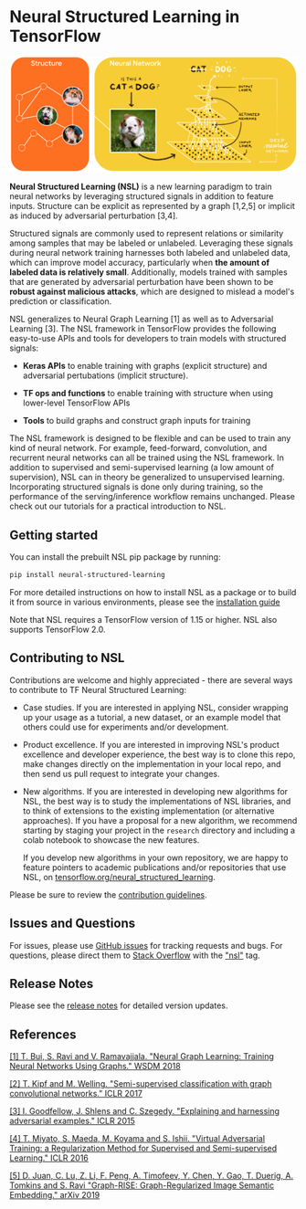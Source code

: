 # Neural Structured Learning in TensorFlow

![](g3doc/images/nsl_overview.png)

**Neural Structured Learning (NSL)** is a new learning paradigm to train neural
networks by leveraging structured signals in addition to feature inputs.
Structure can be explicit as represented by a graph [1,2,5] or implicit as
induced by adversarial perturbation [3,4].

Structured signals are commonly used to represent relations or similarity
among samples that may be labeled or unlabeled. Leveraging these signals during
neural network training harnesses both labeled and unlabeled data, which can
improve model accuracy, particularly when **the amount of labeled data is
relatively small**. Additionally, models trained with samples that are generated
by adversarial perturbation have been shown to be **robust against malicious
attacks**, which are designed to mislead a model's prediction or classification.

NSL generalizes to Neural Graph Learning [1] as well as to Adversarial
Learning [3]. The NSL framework in TensorFlow provides the following easy-to-use
APIs and tools for developers to train models with structured signals:

*  **Keras APIs** to enable training with graphs (explicit structure) and adversarial pertubations (implicit structure).

*  **TF ops and functions** to enable training with structure when using lower-level TensorFlow APIs

*  **Tools** to build graphs and construct graph inputs for training

The NSL framework is designed to be flexible and can be used to train any kind
of neural network. For example, feed-forward, convolution, and recurrent neural
networks can all be trained using the NSL framework. In addition to supervised
and semi-supervised learning (a low amount of supervision), NSL can in theory be
generalized to unsupervised learning. Incorporating structured signals is done
only during training, so the performance of the serving/inference workflow
remains unchanged. Please check out our tutorials for a practical introduction
to NSL.

## Getting started

You can install the prebuilt NSL pip package by running:

```bash
pip install neural-structured-learning
```

For more detailed instructions on how to install NSL as a package or to build it
from source in various environments, please see the [installation guide](g3doc/install.md)

Note that NSL requires a TensorFlow version of 1.15 or higher. NSL also supports TensorFlow 2.0.

## Contributing to NSL

Contributions are welcome and highly appreciated - there are several ways to
contribute to TF Neural Structured Learning:

*   Case studies. If you are interested in applying NSL, consider wrapping up
    your usage as a tutorial, a new dataset, or an example model that others
    could use for experiments and/or development.

*   Product excellence. If you are interested in improving NSL's product
    excellence and developer experience, the best way is to clone this repo,
    make changes directly on the implementation in your local repo, and then
    send us pull request to integrate your changes.

*   New algorithms. If you are interested in developing new algorithms for NSL,
    the best way is to study the implementations of NSL libraries, and to think
    of extensions to the existing implementation (or alternative approaches). If
    you have a proposal for a new algorithm, we recommend starting by staging
    your project in the `research` directory and including a colab notebook to
    showcase the new features.

    If you develop new algorithms in your own repository, we are happy to
    feature pointers to academic publications and/or repositories that use NSL,
    on [tensorflow.org/neural_structured_learning](http://www.tensorflow.org/neural_structured_learning).

Please be sure to review the [contribution guidelines](CONTRIBUTING.md).

## Issues and Questions

For issues, please use [GitHub issues](https://github.com/tensorflow/neural-structured-learning/issues)
for tracking requests and bugs. For questions, please direct them to [Stack Overflow](https://stackoverflow.com) with the
["nsl"](https://stackoverflow.com/questions/tagged/nsl)
tag.

## Release Notes

Please see the [release notes](RELEASE.md) for detailed version updates.

## References

[[1] T. Bui, S. Ravi and V. Ramavajjala. "Neural Graph Learning: Training Neural Networks Using Graphs." WSDM 2018](https://ai.google/research/pubs/pub46568.pdf)


[[2] T. Kipf and M. Welling. "Semi-supervised classification with graph convolutional networks." ICLR 2017](https://arxiv.org/pdf/1609.02907.pdf)


[[3] I. Goodfellow, J. Shlens and C. Szegedy. "Explaining and harnessing adversarial examples." ICLR 2015](https://arxiv.org/pdf/1412.6572.pdf)


[[4] T. Miyato, S. Maeda, M. Koyama and S. Ishii. "Virtual Adversarial Training: a Regularization Method for Supervised and Semi-supervised Learning." ICLR 2016](https://arxiv.org/pdf/1704.03976.pdf)

[[5] D. Juan, C. Lu, Z. Li, F. Peng, A. Timofeev, Y. Chen, Y. Gao, T. Duerig, A. Tomkins and S. Ravi "Graph-RISE: Graph-Regularized Image Semantic Embedding." arXiv 2019](https://arxiv.org/abs/1902.10814)




